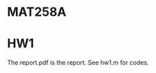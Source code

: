 # MAT258A
HW1
=======================================

The report.pdf is the report. See hw1.m for codes.
